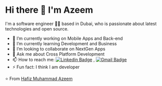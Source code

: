 # Hi there 👋 I'm Azeem 

I'm a software engineer 👨‍💻 based in Dubai, who is passionate about latest technologies and open source.


- 🔭 I’m currently working on Mobile Apps and Back-end
- 🌱 I’m currently learning Development and Business
- 👯 I’m looking to collaborate on NextGen Apps
- 💬 Ask me about Cross Platform Development
- 📫 How to reach me: [![Linkedin Badge](https://img.shields.io/badge/-LinkedIn-blue?style=flat-square&logo=Linkedin&logoColor=white&link=https://www.linkedin.com/in/hafizmuhammadazeem/)](https://www.linkedin.com/in/hafizmuhammadazeem/) , [![Gmail Badge](https://img.shields.io/badge/-Gmail-c14438?style=flat-square&logo=Gmail&logoColor=white&link=mailto:chaudhrryazeem@gmail.com.com)](mailto:chaudhrryazeem@gmail.com)
- ⚡ Fun fact: I think I am developer

 ⭐️ From [Hafiz Muhammad Azeem](https://github.com/azeemchaudhrry)

